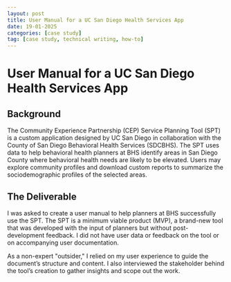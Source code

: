 ```yaml
---
layout: post
title: User Manual for a UC San Diego Health Services App
date: 19-01-2025
categories: [case study]
tag: [case study, technical writing, how-to]
---
```


# User Manual for a UC San Diego Health Services App
## Background
​The Community Experience Partnership (CEP) Service Planning Tool (SPT) is a custom application designed by UC San Diego in collaboration with the County of San Diego Behavioral Health Services (SDCBHS). The SPT uses data to help behavioral health planners at BHS identify areas in San Diego County where behavioral health needs are likely to be elevated. Users may explore community profiles and download custom reports to summarize the sociodemographic profiles of the selected areas.

## The Deliverable
I was asked to create a user manual to help planners at BHS successfully use the SPT. The SPT is a minimum viable product (MVP), a brand-new tool that was developed with the input of planners but without post-development feedback. I did not have user data or feedback on the tool or on accompanying user documentation.

As a non-expert "outsider," I relied on my user experience to guide the document’s structure and content. I also interviewed the stakeholder behind the tool’s creation to gather insights and scope out the work.
